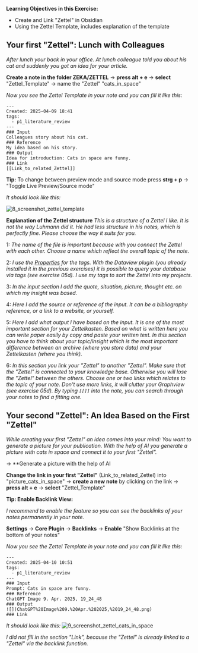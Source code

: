 
**Learning Objectives in this Exercise:**

- Create and Link "Zettel" in Obsidian
- Using the Zettel Template, includes explanation of the template

## Your first "Zettel": Lunch with Colleagues

*After lunch your back in your office. At lunch colleague told you about his cat and suddenly you got an idea for your article.*

**Create a note in the folder ZEKA/ZETTEL** → **press alt + e** → **select** "Zettel_Template" → name the "Zettel" "cats_in_space"

*Now you see the Zettel Template in your note and you can fill it like this:*

```
---
Created: 2025-04-09 18:41
tags:
  - p1_literature_review
---
### Input
Colleagues story about his cat. 
### Reference
My idea based on his story.
### Output
Idea for introduction: Cats in space are funny.
### Link
[[Link_to_related_Zettel]]
```

**Tip:** To change between preview mode and source mode press **strg + p**  → "Toggle Live Preview/Source mode"

*It should look like this:*

![8_screenshot_zettel_template](https://github.com/user-attachments/assets/73eff2d2-ded9-407b-bc1a-f92dcbd6bb63)

**Explanation of the Zettel structure**
*This is a structure of a Zettel I like. It is not the way Luhmann did it. He had less structure in his notes, which is perfectly fine. Please choose the way it suits for you.*

1: *The name of the file is important because with you connect the Zettel with each other. Choose a name which reflect the overall topic of the note.*

2: *I use the [Properties](https://help.obsidian.md/properties) for the tags. With the Dataview plugin (you already installed it in the previous exercises) it is possible to query your database via tags (see exercise 05d). I use my tags to sort the Zettel into my projects.*

3: *In the input section I add the quote, situation, picture, thought etc. on which my insight was based.*

4: *Here I add the source or reference of the input. It can be a bibliography reference, or a link to a website, or yourself.*

5: *Here I add what output I have based on the input. It is one of the most important section for your Zettelkasten. Based on what is written here you can write paper easily by copy and paste your written text. In this section you have to think about your topic/insight which is the most important difference between an archive (where you store data) and your Zettelkasten (where you think).*

6: *In this section you link your "Zettel" to another "Zettel". Make sure that the "Zettel" is connected to your knowledge base. Otherwise you will lose the "Zettel" between the others. Choose one or two links which relates to the topic of your note. Don't use more links, it will clutter your Graphview (see exercise 05d). By typing `[[]]` into the note, you can search through your notes to find a fitting one.* 

## Your second "Zettel": An Idea Based on the First "Zettel"

*While creating your first "Zettel" an idea comes into your mind: You want to generate a picture for your publication. With the help of AI you generate a picture with cats in space and connect it to your first "Zettel".*

→ **Generate a picture with the help of AI

**Change the link in your first "Zettel"** (Link_to_related_Zettel) into "picture_cats_in_space" → **create a new note** by clicking on the link → **press alt + e** → **select** "Zettel_Template"

**Tip: Enable Backlink View:**

*I recommend to enable the feature so you can see the backlinks of your notes permanently in your note.*

**Settings** → **Core Plugin** → **Backlinks** → **Enable** "Show Backlinks at the bottom of your notes"

*Now you see the Zettel Template in your note and you can fill it like this:*

```
---
Created: 2025-04-10 10:51
tags:
  - p1_literature_review
---
### Input
Prompt: Cats in space are funny.
### Reference
ChatGPT Image 9. Apr. 2025, 19_24_48
### Output
![](ChatGPT%20Image%209.%20Apr.%202025,%2019_24_48.png)
### Link

```


*It should look like this:*
![9_screenshot_zettel_cats_in_space](https://github.com/user-attachments/assets/39e0b165-bbb9-4f34-aac0-11f0cbbbfded)

*I did not fill in the section "Link", because the "Zettel" is already linked to a "Zettel" via the backlink function.*

